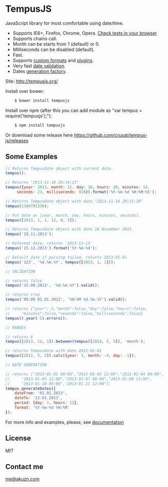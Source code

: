 TempusJS
========

JavaScript library for most comfortable using date/time.

- Supports IE6+, Firefox, Chrome, Opera. [Check tests in your browser](http://tempusjs.org/tests/index.html)
- Supports chains call.
- Month can be starts from 1 (default) or 0.
- Milliseconds can be disabled (default).
- Fast.
- Supports [custom formats](http://docs.tempusjs.org/documentation/docs/tempus/tempus.global:registerFormat) and [plugins](http://docs.tempusjs.org/documentation/docs/tempus/tempus.global:classes).
- Very fast [date validation](http://docs.tempusjs.org/documentation/docs/tempus/TempusDate.global:valid).
- Dates [generation factory](http://docs.tempusjs.org/documentation/docs/tempus/tempus.global:generate).

Site: http://tempusjs.org/

Install over bower:

```bash
    $ bower install tempusjs
```

Install over npm (after this you can add module as "var tempus = require('tempusjs');"):

```bash
    $ npm install tempusjs
```

Or download some release here https://github.com/crusat/tempus-js/releases

Some Examples
--------------

```js
// Returns TempusDate object with current date.
tempus();

// Returns "2013-11-18 20:14:23"
tempus({year: 2013, month: 11, day: 18, hours: 20, minutes: 14,
     seconds: 23, milliseconds: 918}).format('%Y-%m-%d %H:%M:%S');

// Returns TempusDate object with date "2013-11-18 20:15:38"
tempus(1384791338);

// Put date as [year, month, day, hours, minutes, seconds].
tempus([2013, 1, 1, 12, 0, 3]);

// Returns TempusDate object with date 18 November 2013.
tempus('18.11.2013');

// Reformat date, returns '2013-12-15'
tempus('15.12.2013').format('%Y-%m-%d');

// Default date if parsing failed, returns 2013-01-01
tempus('123', '%d.%m.%Y', tempus([2013, 1, 1]));

// VALIDATION

// returns false
tempus('32.08.2013', '%d.%m.%Y').valid();

// returns true
tempus('00:00 01.01.2012', '%H:%M %d.%m.%Y').valid();

// returns {"year":-5,"month":false,"day":false,"hours":false,
//     "minutes":false,"seconds":false,"milliseconds":false}
tempus().year(-5).errors();

// RANGES

// returns 6
tempus([2013, 11, 1]).between(tempus([2014, 5, 5]), 'month');

// returns TempusDate with date 2012-01-01
tempus([2011, 5, 2]).calc({year: 1, month: -4, day: -1});

// DATE GENERATION

// returns ["2013-01-01 00:00","2013-01-02 12:00","2013-01-04 00:00",
//     "2013-01-05 12:00","2013-01-07 00:00","2013-01-08 12:00",
//     "2013-01-10 00:00","2013-01-11 12:00"];
tempus.generateDates({
    dateFrom: '01.01.2013',
    dateTo: '12.01.2013',
    period: {day: 1, hours: 12},
    format: '%Y-%m-%d %H:%M'
});

```

For more info and examples, please, see [documentation](http://docs.tempusjs.org/documentation/docs/tempus/index)

License
-------

MIT

Contact me
----------

me@akuzn.com